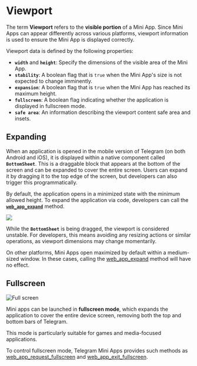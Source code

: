 # Viewport

The term **Viewport** refers to the **visible portion** of a Mini App. Since Mini Apps can appear
differently across various platforms, viewport information is used to ensure the Mini App is
displayed correctly.

Viewport data is defined by the following properties:

- **`width`** and **`height`**: Specify the dimensions of the visible area of the Mini App.
- **`stability`**: A boolean flag that is `true` when the Mini App's size is not expected to change
  imminently.
- **`expansion`**: A boolean flag that is `true` when the Mini App has reached its maximum height.
- **`fullscreen`**: A boolean flag indicating whether the application is displayed in fullscreen
  mode.
- **`safe area`**: An information describing the viewport content safe area and insets.

## Expanding

When an application is opened in the mobile version of Telegram (on both Android and iOS), it is
displayed within a native component called **`BottomSheet`**. This is a draggable block that appears
at the bottom of the screen and can be expanded to cover the entire screen. Users can expand it by
dragging it to the top edge of the screen, but developers can also trigger this programmatically.

By default, the application opens in a minimized state with the minimum allowed height. To expand
the application via code, developers can call the [**`web_app_expand`**](methods.md#web-app-expand)
method.

<img  
src="/components/viewport/expansion.png"  
srcset="/components/viewport/expansion.png, /components/viewport/expansion@2x.png 2x"  
class="guides-image"  
/>

While the **`BottomSheet`** is being dragged, the viewport is considered unstable. For developers,
this means avoiding any resizing actions or similar operations, as viewport dimensions may change
momentarily.

On other platforms, Mini Apps open maximized by default within a medium-sized window. In these
cases, calling the [web_app_expand](methods.md#web-app-expand) method will have no effect.

## Fullscreen

![Full screen](/functionality/full-screen.png)

Mini apps can be launched in **fullscreen mode**, which expands the application to cover the entire
device screen, removing both the top and bottom bars of Telegram.

This mode is particularly suitable for games and media-focused applications.

To control fullscreen mode, Telegram Mini Apps provides such methods
as [web_app_request_fullscreen](methods.md#web_app_request_fullscreen)
and [web_app_exit_fullscreen](methods.md#web_app_exit_fullscreen).

[//]: # (TODO: Learn more and write this section)
[//]: # (## Safe Area)

[//]: # ()
[//]: # (In mini apps, the **safe area** refers to the portion of the screen that is free from)

[//]: # (obstructions like notches, status bars, navigation bars, or rounded screen edges. It ensures that)

[//]: # (essential content is displayed properly and not hidden or truncated.)

[//]: # ()
[//]: # (Using the safe area is crucial for delivering a seamless user experience, especially on devices with)

[//]: # (modern screen designs &#40;e.g., iPhones with notches or Android devices with rounded corners&#41;.)

[//]: # (Developers typically use CSS properties or platform-specific guidelines)

[//]: # (&#40;e.g., `env&#40;safe-area-inset-*&#41;` in CSS&#41; to adjust the layout within the safe area boundaries, but)

[//]: # (in Telegram Mini Apps, these values are passed manually from the Telegram application.)

